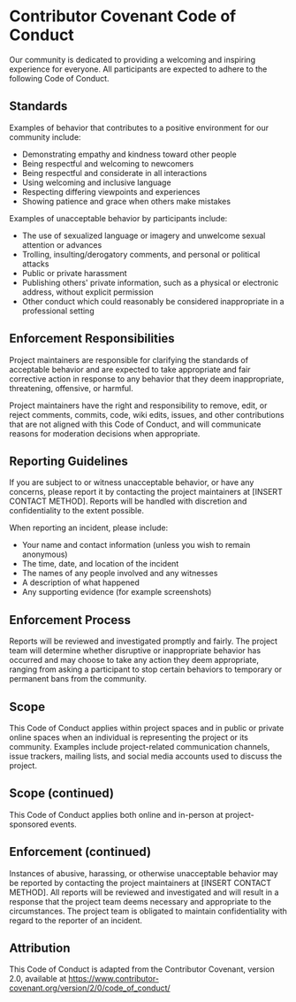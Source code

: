 # Contributor Covenant Code of Conduct

Our community is dedicated to providing a welcoming and inspiring experience for everyone. All participants are expected to adhere to the following Code of Conduct.

## Standards

Examples of behavior that contributes to a positive environment for our community include:

- Demonstrating empathy and kindness toward other people
- Being respectful and welcoming to newcomers
- Being respectful and considerate in all interactions
- Using welcoming and inclusive language
- Respecting differing viewpoints and experiences
- Showing patience and grace when others make mistakes

Examples of unacceptable behavior by participants include:

- The use of sexualized language or imagery and unwelcome sexual attention or advances
- Trolling, insulting/derogatory comments, and personal or political attacks
- Public or private harassment
- Publishing others' private information, such as a physical or electronic address, without explicit permission
- Other conduct which could reasonably be considered inappropriate in a professional setting

## Enforcement Responsibilities

Project maintainers are responsible for clarifying the standards of acceptable behavior and are expected to take appropriate and fair corrective action in response to any behavior that they deem inappropriate, threatening, offensive, or harmful.

Project maintainers have the right and responsibility to remove, edit, or reject comments, commits, code, wiki edits, issues, and other contributions that are not aligned with this Code of Conduct, and will communicate reasons for moderation decisions when appropriate.

## Reporting Guidelines

If you are subject to or witness unacceptable behavior, or have any concerns, please report it by contacting the project maintainers at [INSERT CONTACT METHOD]. Reports will be handled with discretion and confidentiality to the extent possible.

When reporting an incident, please include:

- Your name and contact information (unless you wish to remain anonymous)
- The time, date, and location of the incident
- The names of any people involved and any witnesses
- A description of what happened
- Any supporting evidence (for example screenshots)

## Enforcement Process

Reports will be reviewed and investigated promptly and fairly. The project team will determine whether disruptive or inappropriate behavior has occurred and may choose to take any action they deem appropriate, ranging from asking a participant to stop certain behaviors to temporary or permanent bans from the community.

## Scope

This Code of Conduct applies within project spaces and in public or private online spaces when an individual is representing the project or its community. Examples include project-related communication channels, issue trackers, mailing lists, and social media accounts used to discuss the project.

## Scope (continued)

This Code of Conduct applies both online and in-person at project-sponsored events.

## Enforcement (continued)

Instances of abusive, harassing, or otherwise unacceptable behavior may be reported by contacting the project maintainers at [INSERT CONTACT METHOD]. All reports will be reviewed and investigated and will result in a response that the project team deems necessary and appropriate to the circumstances. The project team is obligated to maintain confidentiality with regard to the reporter of an incident.

## Attribution

This Code of Conduct is adapted from the Contributor Covenant, version 2.0, available at https://www.contributor-covenant.org/version/2/0/code_of_conduct/

